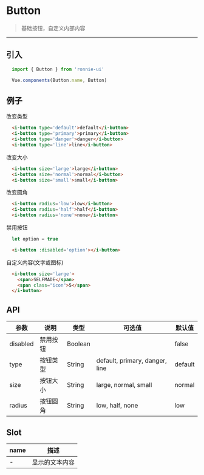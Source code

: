 # Button

>基础按钮，自定义内部内容

----------

## 引入
```javascript
  import { Button } from 'ronnie-ui'

  Vue.components(Button.name, Button)
```
## 例子
改变类型
```html
  <i-button type='default'>default</i-button>
  <i-button type='primary'>primary</i-button>
  <i-button type='danger'>danger</i-button>
  <i-button type='line'>line</i-button>
```

改变大小
```html
  <i-button size='large'>large</i-button>
  <i-button size='normal'>normal</i-button>
  <i-button size='small'>small</i-button>
```

改变圆角
```html
  <i-button radius='low'>low</i-button>
  <i-button radius='half'>half</i-button>
  <i-button radius='none'>none</i-button>
```

禁用按钮
```javascript
  let option = true
```
```html
  <i-button :disabled='option'></i-button>
```

自定义内容(文字或图标)
```html
  <i-button size='large'>
    <span>SELFMADE</span>
    <span class="icon">5</span>
  </i-button>
```

## API
|参数|说明|类型|可选值|默认值|
|----|----|----|----|----|
| disabled |禁用按钮|Boolean||false|
|type|按钮类型|String|default, primary, danger, line|default|
|size|按钮大小|String|large, normal, small|normal|
|radius|按钮圆角|String|low, half, none|low|

## Slot
| name | 描述 |
|------|--------|
| - | 显示的文本内容|